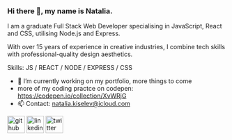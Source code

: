 ### Hi there 👋, my name is Natalia.

I am a graduate Full Stack Web Developer specialising in JavaScript, React and CSS, utilising Node.js and Express.

With over 15 years of experience in creative industries, I combine tech skills with professional-quality design aesthetics.

Skills: JS / REACT / NODE / EXPRESS / CSS 

- 🔭 I’m currently working on my portfolio, more things to come 
- more of my coding practce on codepen: https://codepen.io/collection/XvWRjG
- 📫 Contact: natalia.kiselev@icloud.com 


[<img src='https://cdn.jsdelivr.net/npm/simple-icons@3.0.1/icons/github.svg' alt='github' height='40'>](https://github.com/nataliakiselev)  [<img src='https://cdn.jsdelivr.net/npm/simple-icons@3.0.1/icons/linkedin.svg' alt='linkedin' height='40'>](https://www.linkedin.com/in/nataliakiselev/)  [<img src='https://cdn.jsdelivr.net/npm/simple-icons@3.0.1/icons/twitter.svg' alt='twitter' height='40'>](https://twitter.com/kiselev_natalia)  
  
